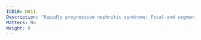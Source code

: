 ```yaml
---
ICD10: N011
Description: "Rapidly progressive nephritic syndrome: Focal and segmental glomerular lesions"
Matters: No
Weight: 0
---
```


